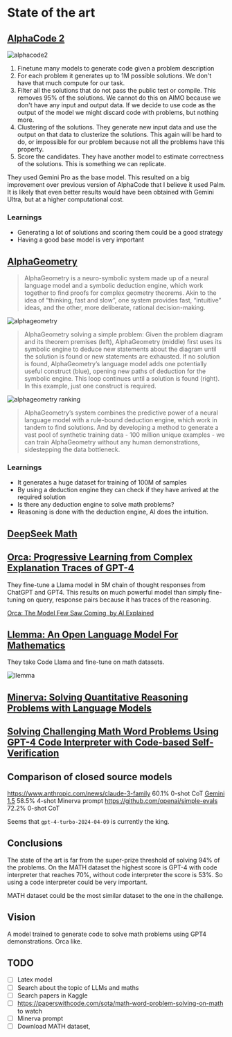 # State of the art

## [AlphaCode 2](https://storage.googleapis.com/deepmind-media/AlphaCode2/AlphaCode2_Tech_Report.pdf)

![alphacode2](https://miro.medium.com/v2/resize:fit:707/1*DA0775ksid_HwEuBqj-g_w.png)

1. Finetune many models to generate code given a problem description
2. For each problem it generates up to 1M possible solutions. We don't have that much compute for our task.
3. Filter all the solutions that do not pass the public test or compile. This removes 95% of the solutions. We cannot do this on AIMO because we don't have any input and output data. If we decide to use code as the output of the model we might discard code with problems, but nothing more.
4. Clustering of the solutions. They generate new input data and use the output on that data to clusterize the solutions. This again will be hard to do, or impossible for our problem because not all the problems have this property.
5. Score the candidates. They have another model to estimate correctness of the solutions. This is something we can replicate.

They used Gemini Pro as the base model. This resulted on a big improvement over previous version of AlphaCode that I believe it used Palm. It is likely that even better results would have been obtained with Gemini Ultra, but at a higher computational cost.

### Learnings

- Generating a lot of solutions and scoring them could be a good strategy
- Having a good base model is very important

## [AlphaGeometry](https://deepmind.google/discover/blog/alphageometry-an-olympiad-level-ai-system-for-geometry/)

> AlphaGeometry is a neuro-symbolic system made up of a neural language model and a symbolic deduction engine, which work together to find proofs for complex geometry theorems. Akin to the idea of “thinking, fast and slow”, one system provides fast, “intuitive” ideas, and the other, more deliberate, rational decision-making.

![alphageometry](https://lh3.googleusercontent.com/CXoZ8QVYA7wKFPt3RurU7Z0SDyp32YQS9gJaEwE-U1AtjAQ-eXEaGxnOSTUH01oyN7YOxz-BILe390w2wHVEFF7XPmCOzqr0QMBroKc4J5kPFyqYVqU=w616-rw)

> AlphaGeometry solving a simple problem: Given the problem diagram and its theorem premises (left), AlphaGeometry (middle) first uses its symbolic engine to deduce new statements about the diagram until the solution is found or new statements are exhausted. If no solution is found, AlphaGeometry’s language model adds one potentially useful construct (blue), opening new paths of deduction for the symbolic engine. This loop continues until a solution is found (right). In this example, just one construct is required.

![alphageometry ranking](https://lh3.googleusercontent.com/y7r-p8VmkqSLE0ZcwidAO0osQ1Sz1y4FBhwQNkv7t1M5bajHTvCu1vTYxDmVJZ2WuknpHeQB2E6RkPUEu-fAVoAxgh8thMPR6bcK4NFyGFuQ4mo5=w616-rw)

> AlphaGeometry’s system combines the predictive power of a neural language model with a rule-bound deduction engine, which work in tandem to find solutions. And by developing a method to generate a vast pool of synthetic training data - 100 million unique examples - we can train AlphaGeometry without any human demonstrations, sidestepping the data bottleneck.

### Learnings

- It generates a huge dataset for training of 100M of samples
- By using a deduction engine they can check if they have arrived at the required solution
- Is there any deduction engine to solve math problems?
- Reasoning is done with the deduction engine, AI does the intuition.

## [DeepSeek Math](https://github.com/deepseek-ai/DeepSeek-Math)

## [Orca: Progressive Learning from Complex Explanation Traces of GPT-4](https://arxiv.org/pdf/2306.02707.pdf)

They fine-tune a Llama model in 5M chain of thought responses from ChatGPT and GPT4. This results
on much powerful model than simply fine-tuning on query, response pairs because it has traces of
the reasoning.

[Orca: The Model Few Saw Coming, by AI Explained](https://www.youtube.com/watch?v=Dt_UNg7Mchg)

## [Llemma: An Open Language Model For Mathematics](https://arxiv.org/abs/2310.10631)

They take Code Llama and fine-tune on math datasets.

![llemma](https://blog.eleuther.ai/images/blog/llemma/plot.png)

## [Minerva: Solving Quantitative Reasoning Problems with Language Models](https://arxiv.org/abs/2206.14858)

## [Solving Challenging Math Word Problems Using GPT-4 Code Interpreter with Code-based Self-Verification](https://arxiv.org/abs/2308.07921v1)

## Comparison of closed source models

https://www.anthropic.com/news/claude-3-family 60.1% 0-shot CoT
[Gemini 1.5](https://arxiv.org/abs/2403.05530) 58.5% 4-shot Minerva prompt
https://github.com/openai/simple-evals 72.2% 0-shot CoT

Seems that `gpt-4-turbo-2024-04-09` is currently the king.

## Conclusions

The state of the art is far from the super-prize threshold of solving 94% of the problems. On the MATH dataset the highest score is GPT-4 with code interpreter that reaches 70%, without code interpreter the score is 53%. So
using a code interpreter could be very important.

MATH dataset could be the most similar dataset to the one in the challenge.

## Vision

A model trained to generate code to solve math problems using GPT4 demonstrations. Orca like.

## TODO

- [ ] Latex model
- [ ] Search about the topic of LLMs and maths
- [ ] Search papers in Kaggle
- [ ] https://paperswithcode.com/sota/math-word-problem-solving-on-math to watch
- [ ] Minerva prompt
- [ ] Download MATH dataset, 
